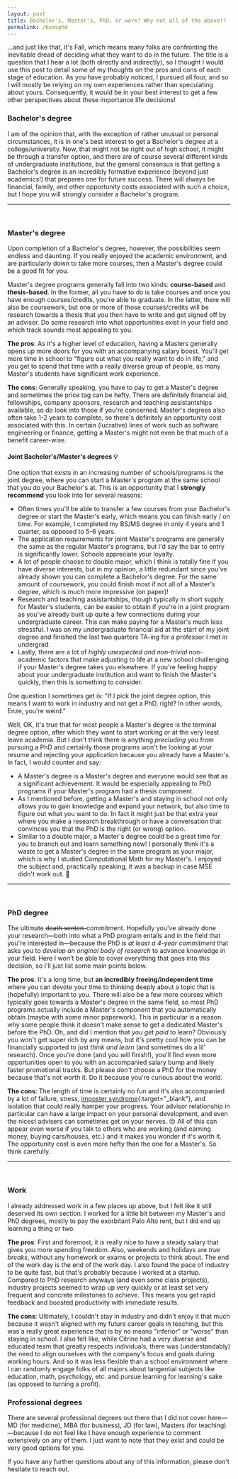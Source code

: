 ```yaml
---
layout: post
title: Bachelor's, Master's, PhD, or work? Why not all of the above!?
permalink: /bsmsphd
---
```


...and just like that, it's Fall, which means many folks are confronting the inevitable dread of deciding what they want to do in the future. 
The title is a question that I hear a lot (both directly and indirectly), so I thought I would use this post to detail some of my thoughts on the pros and cons of each stage of education. 
As you have probably noticed, I pursued all four, and so I will mostly be relying on my own experiences rather than speculating about yours.
Consequently, it would be in your best interest to get a few other perspectives about these importance life decisions!

### Bachelor's degree

I am of the opinion that, with the exception of rather unusual or personal circumstances, it is in one's best interest to get a Bachelor's degree at a college/university.
Now, that might not be right out of high school, it might be through a transfer option, and there are of course several different kinds of undergraduate institutions, but the general consensus is that getting a Bachelor's degree is an incredibly formative experience (beyond just academics!) that prepares one for future success.
There will always be financial, family, and other opportunity costs associated with such a choice, but I hope you will strongly consider a Bachelor's program.

---------------------------------
<br>

### Master's degree

Upon completion of a Bachelor's degree, however, the possibilities seem endless and daunting. 
If you really enjoyed the academic environment, and are particularly down to take more courses, then a Master's degree could be a good fit for you.

Master's degree programs generally fall into two kinds: **course-based** and **thesis-based**.
In the former, all you have to do is take courses and once you have enough courses/credits, you're able to graduate. 
In the latter, there will also be coursework, but one or more of those courses/credits will be research towards a thesis that you then have to write and get signed off by an advisor. 
Do some research into what opportunities exist in your field and which track sounds most appealing to you.

**The pros**: As it's a higher level of education, having a Masters generally opens up more doors for you with an accompanying salary boost. You'll get more time in school to "figure out what you really want to do in life," and you get to spend that time with a really diverse group of people, as many Master's students have significant work experience.

**The cons**: Generally speaking, you have to pay to get a Master's degree and sometimes the price tag can be hefty. 
There are definitely financial aid, fellowships, company sponsors, research and teaching assistantships available, so do look into those if you're concerned.
Master's degrees also often take 1-2 years to complete, so there's definitely an opportunity cost associated with this.
In certain (lucrative) lines of work such as software engineering or finance, getting a Master's might not even be that much of a benefit career-wise.

#### Joint Bachelor's/Master's degrees 💡

One option that exists in an increasing number of schools/programs is the joint degree, where you can start a Master's program at the same school that you do your Bachelor's at.
This is an opportunity that I **strongly recommend** you look into for several reasons:

- Often times you'll be able to transfer a few courses from your Bachelor's degree or start the Master's early, which means you can finish early / on time. For example, I completed my BS/MS degree in only 4 years and 1 quarter, as opposed to 5-6 years.
- The application requirements for joint Master's programs are generally the same as the regular Master's programs, but I'd say the bar to entry is significantly lower. Schools appreciate your loyalty.
- A lot of people choose to double major, which I think is totally fine if you have diverse interests, but in my opinion, a little redundant since you've already shown you can complete a Bachelor's degree. For the same amount of coursework, you could finish most if not all of a Master's degree, which is much more impressive (on paper)!
- Research and teaching assistantships, though typically in short supply for Master's students, can be easier to obtain if you're in a joint program as you've already built up quite a few connections during your undergraduate career. This can make paying for a Master's much less stressful. I was on my undergraduate financial aid at the start of my joint degree and finished the last two quarters TA-ing for a professor I met in undergrad.
- Lastly, there are a lot of _highly unexpected and non-trivial_ non-academic factors that make adjusting to life at a new school challenging if your Master's degree takes you elsewhere. If you're feeling happy about your undergraduate institution and want to finish the Master's quickly, then this is something to consider.

One question I sometimes get is: "If I pick the joint degree option, this means I want to work in industry and not get a PhD, right? In other words, Enze, you're weird." 

Well, OK, it's true that for most people a Master's degree is the terminal degree option, after which they want to start working or at the very least leave academia. 
But I don't think there is anything *precluding* you from pursuing a PhD and certainly those programs won't be looking at your resume and rejecting your application because you already have a Master's. In fact, I would counter and say:

- A Master's degree is a Master's degree and everyone would see that as a significant achievement. It would be especially appealing to PhD programs if your Master's program had a thesis component.
- As I mentioned before, getting a Master's and staying in school not only allows you to gain knowledge and expand your network, but also time to figure out what you want to do. In fact it might just be that extra year where you make a research breakthrough or have a conversation that convinces you that the PhD is the right (or wrong) option.
- Similar to a double major, a Master's degree could be a great time for you to branch out and learn something new! I personally think it's a waste to get a Master's degree in the same program as your major, which is why I studied Computational Math for my Master's. I enjoyed the subject and, practically speaking, it was a backup in case MSE didn't work out. 🤷‍

---------------------------------
<br>

### PhD degree

The ultimate ~~death senten-~~commitment. Hopefully you've already done your research—both into what a PhD program entails and in the field that you're interested in—because the PhD is *at least a 4-year commitment* that asks you to *develop an original body of research* to advance knowledge in your field. Here I won't be able to cover everything that goes into this decision, so I'll just list some main points below.

**The pros**: It's a long time, but **an incredibly freeing/independent time** where you can devote your time to thinking deeply about a topic that is (hopefully) important to you.
There will also be a few more courses which typically goes towards a Master's degree in the same field, so most PhD programs actually include a Master's component that you automatically obtain (maybe with some minor paperwork).
This in particular is a reason why some people think it doesn't make sense to get a dedicated Master's before the PhD.
Oh, and did I mention that _you get paid_ to learn? Obviously you won't get super rich by any means, but it's pretty cool how you can be financially supported to just *think and learn* (and sometimes do a lil' research).
Once you're done (and you *will* finish!), you'll find even more opportunities open to you with an accompanied salary bump and likely faster promotional tracks.
But please *don't* choose a PhD for the money because that's not worth it. Do it because you're curious about the world.

**The cons**: The length of time is certainly no fun and it's also accompanied by a lot of failure, stress, [imposter syndrome](https://en.wikipedia.org/wiki/Impostor_syndrome){:target="_blank"}, and isolation that could really hamper your progress.
Your advisor relationship in particular can have a large impact on your personal development, and even the nicest advisers can sometimes get on your nerves. 😒 
All of this can appear even worse if you talk to others who are working (and earning money, buying cars/houses, etc.) and it makes you wonder if it's worth it. 
The opportunity cost is even more hefty than the one for a Master's.
So think carefully.

---------------------------------
<br>

### Work

I already addressed work in a few places up above, but I felt like it still deserved its own section.
I worked for a little bit between my Master's and PhD degrees, mostly to pay the exorbitant Palo Alto rent, but I did end up learning a thing or two.

**The pros**: First and foremost, it *is* really nice to have a steady salary that gives you more spending freedom.
Also, weekends and holidays are *true breaks*, without any homework or exams or projects to think about. The end of the work day is the end of the work day.
I also found the pace of industry to be quite fast, but that's probably because I worked at a startup. 
Compared to PhD research anyways (and even some class projects), industry projects seemed to wrap up very quickly or at least set very frequent and concrete milestones to achieve.
This means you get rapid feedback and boosted productivity with immediate results.

**The cons**: Ultimately, I couldn't stay in industry and didn't enjoy it that much because it wasn't aligned with my future career goals in teaching, but this was a really great experience that is by no means "inferior" or "worse" than staying in school. 
I also felt like, while Citrine had a very diverse and educated team that greatly respects individuals, there was (understandably) the need to align ourselves with the company's focus and goals during working hours.
And so it was less flexible than a school environment where I can randomly engage folks of all majors about tangential subjects like education, math, psychology, etc. and pursue learning for learning's sake (as opposed to turning a profit).


### Professional degrees

There are several professional degrees out there that I did not cover here—MD (for medicine), MBA (for business), JD (for law), Masters (for teaching)—because I do not feel like I have enough experience to comment extensively on any of them. 
I just want to note that they exist and could be very good options for you.

If you have any further questions about any of this information, please don't hesitate to reach out.